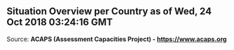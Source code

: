 ## Situation Overview per Country as of Wed, 24 Oct 2018 03:24:16 GMT

Source: **ACAPS (Assessment Capacities Project) - https://www.acaps.org**